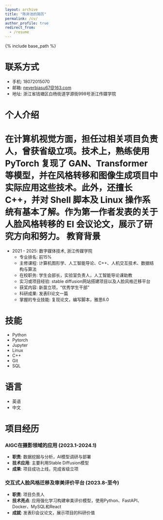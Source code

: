 ```yaml
---
layout: archive
title: "陈非池的简历"
permalink: /cv/
author_profile: true
redirect_from:
  - /resume
---
```


{% include base_path %}

联系方式
======
- 手机: 18072015070
- 邮箱: neverbiasu67@163.com
- 地址: 浙江省钱塘区白杨街道学源街998号浙江传媒学院

个人介绍
======
在计算机视觉方面，担任过相关项目负责人，曾获省级立项。技术上，熟练使用 PyTorch 复现了 GAN、Transformer 等模型，并在风格转移和图像生成项目中实际应用这些技术。此外，还擅长 C++，并对 Shell 脚本及 Linux 操作系统有基本了解。作为第一作者发表的关于人脸风格转移的 EI 会议论文，展示了研究方向和努力。
教育背景
======
* 2021 - 2025: 数字媒体技术, 浙江传媒学院
  * 专业排名: 前15%
  * 主修课程: 计算机图形学、人工智能导论、C++、人机交互技术、数据结构与算法
  * 在校职务: 学生会部长，实验室负责人，人工智能导论课助教
  * 实习或项目经验: stable diffusion网站搭建项目以及人脸风格迁移平台
  * 获奖内容: 新苗立项，“优秀学生干部”
  * 科研成果: 发表EI论文一篇
  * 掌握的专业技能: 复现论文，编写脚本，雅思6.0

技能
======
* Python
* Pytorch
* Jupyter
* Linux
* C++
* Git
* SQL

语言
======
* 英语
* 中文

项目经历
======
### AIGC在摄影领域的应用 (2023.1-2024.1)
- **职责**: 数据挖掘与分析，AI模型调研与部署
- **技术应用**: 主要利用Stable Diffusion模型
- **成果**: 项目成功上线，完成省级立项

### 交互式人脸风格迁移及审美评价平台 (2023.8-至今)
- **职责**: 项目负责人
- **技术亮点**: 应用强化学习构建审美评价模型，使用Python、FastAPI、Docker、MySQL和React
- **成就**: 发表EI会议论文，展示项目的科研价值
